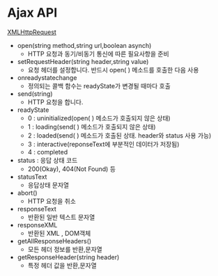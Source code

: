 # Ajax API


[XMLHttpRequest](https://developer.mozilla.org/ko/docs/XMLHttpRequest)

* open(string method,string url,boolean asynch)
    * HTTP 요청과 동기/비동기 통신에 따른 필요사항을 준비
* setRequestHeader(string header,string value)
    * 요청 헤더를 설정합니다. 반드시 open( ) 메소드를 호출한 다음 사용
* onreadystatechange
    * 정의되는 콜백 함수는 readyState가 변경될 때마다 호출
* send(string)
    * HTTP 요청을 합니다.
* readyState
    * 0 : uninitialized(open( ) 메소드가 호출되지 않은 상태)
    * 1 : loading(send( ) 메소드가 호출되지 않은 상태)
    * 2 : loaded(send( ) 메소드가 호출된 상태. header와 status 사용 가능)
    * 3 : interactive(reponseText에 부분적인 데이터가 저장됨)
    * 4 : completed
* status : 응답 상태 코드
    * 200(Okay), 404(Not Found) 등
* statusText
    * 응답상태 문자열
* abort()
    * HTTP 요청을 취소
* responseText
    * 반환된 일반 텍스트 문자열
* responseXML
    * 반환된 XML , DOM객체
* getAllResponseHeaders()
    * 모든 헤더 정보를 반환,문자열
* getResponseHeader(string header)
    * 특정 헤더 값을 반환,문자열